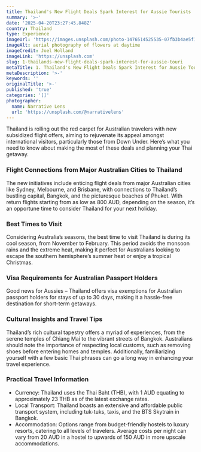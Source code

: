 ```yaml
---
title: Thailand's New Flight Deals Spark Interest for Aussie Tourists
summary: '>-'
date: '2025-04-20T23:27:45.848Z'
country: Thailand
type: Experience
imageUrl: 'https://images.unsplash.com/photo-1476514525535-07fb3b4ae5f1'
imageAlt: aerial photography of flowers at daytime
imageCredit: Joel Holland
imageLink: 'https://unsplash.com'
slug: 1-thailands-new-flight-deals-spark-interest-for-aussie-touri
metaTitle: 1. Thailand's New Flight Deals Spark Interest for Aussie Tourists
metaDescription: '>-'
keywords: ''
originalTitle: '>-'
published: 'true'
categories: '[]'
photographer:
  name: Narrative Lens
  url: 'https://unsplash.com/@narrativelens'
---
```







Thailand is rolling out the red carpet for Australian travelers with new subsidized flight offers, aiming to rejuvenate its appeal amongst international visitors, particularly those from Down Under. Here’s what you need to know about making the most of these deals and planning your Thai getaway.

### Flight Connections from Major Australian Cities to Thailand

The new initiatives include enticing flight deals from major Australian cities like Sydney, Melbourne, and Brisbane, with connections to Thailand’s bustling capital, Bangkok, and the picturesque beaches of Phuket. With return flights starting from as low as 800 AUD, depending on the season, it’s an opportune time to consider Thailand for your next holiday.

### Best Times to Visit

Considering Australia’s seasons, the best time to visit Thailand is during its cool season, from November to February. This period avoids the monsoon rains and the extreme heat, making it perfect for Australians looking to escape the southern hemisphere’s summer heat or enjoy a tropical Christmas.

### Visa Requirements for Australian Passport Holders

Good news for Aussies – Thailand offers visa exemptions for Australian passport holders for stays of up to 30 days, making it a hassle-free destination for short-term getaways.

### Cultural Insights and Travel Tips

Thailand’s rich cultural tapestry offers a myriad of experiences, from the serene temples of Chiang Mai to the vibrant streets of Bangkok. Australians should note the importance of respecting local customs, such as removing shoes before entering homes and temples. Additionally, familiarizing yourself with a few basic Thai phrases can go a long way in enhancing your travel experience.

### Practical Travel Information

- Currency: Thailand uses the Thai Baht (THB), with 1 AUD equating to approximately 23 THB as of the latest exchange rates.
- Local Transport: Thailand boasts an extensive and affordable public transport system, including tuk-tuks, taxis, and the BTS Skytrain in Bangkok.
- Accommodation: Options range from budget-friendly hostels to luxury resorts, catering to all levels of travelers. Average costs per night can vary from 20 AUD in a hostel to upwards of 150 AUD in more upscale accommodations.
